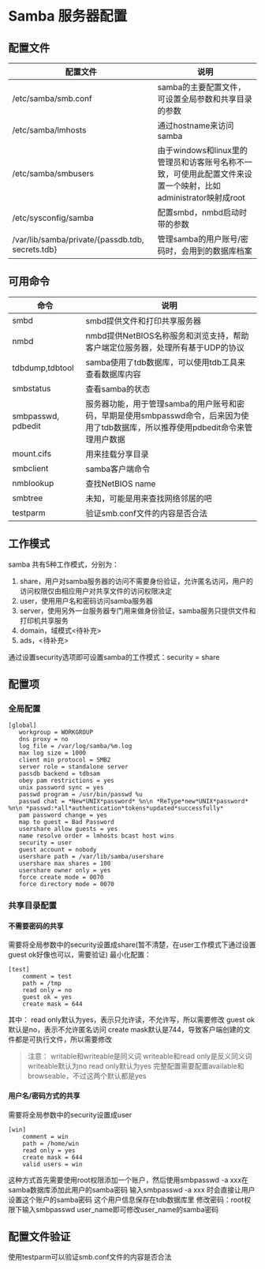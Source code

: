 # Samba 服务器配置


## 配置文件

| 配置文件                                         | 说明                                                         |
| ------------------------------------------------ | ------------------------------------------------------------ |
| /etc/samba/smb.conf                              | samba的主要配置文件，可设置全局参数和共享目录的参数          |
| /etc/samba/lmhosts                               | 通过hostname来访问samba                                      |
| /etc/samba/smbusers                              | 由于windows和linux里的管理员和访客账号名称不一致，可使用此配置文件来设置一个映射，比如administrator映射成root |
| /etc/sysconfig/samba                             | 配置smbd，nmbd启动时带的参数                                 |
| /var/lib/samba/private/{passdb.tdb, secrets.tdb} | 管理samba的用户账号/密码时，会用到的数据库档案               |

## 可用命令

| 命令               | 说明                                                         |
| ------------------ | ------------------------------------------------------------ |
| smbd               | smbd提供文件和打印共享服务器                                 |
| nmbd               | nmbd提供NetBIOS名称服务和浏览支持，帮助客户端定位服务器，处理所有基于UDP的协议 |
| tdbdump,tdbtool    | samba使用了tdb数据库，可以使用tdb工具来查看数据库内容        |
| smbstatus          | 查看samba的状态                                              |
| smbpasswd, pdbedit | 服务器功能，用于管理samba的用户账号和密码，早期是使用smbpasswd命令，后来因为使用了tdb数据库，所以推荐使用pdbedit命令来管理用户数据 |
| mount.cifs         | 用来挂载分享目录                                             |
| smbclient          | samba客户端命令                                              |
| nmblookup          | 查找NetBIOS name                                             |
| smbtree            | 未知，可能是用来查找网络邻居的吧                             |
| testparm           | 验证smb.conf文件的内容是否合法                               |

## 工作模式

samba 共有5种工作模式，分别为：

1. share，用户对samba服务器的访问不需要身份验证，允许匿名访问，用户的访问权限仅由相应用户对共享文件的访问权限决定
2. user，使用用户名和密码访问samba服务器
3. server，使用另外一台服务器专门用来做身份验证，samba服务只提供文件和打印机共享服务
4. domain，域模式<待补充>
5. ads，<待补充>

通过设置security选项即可设置samba的工作模式：security = share

## 配置项

### 全局配置

```
[global]
   workgroup = WORKGROUP
   dns proxy = no
   log file = /var/log/samba/%m.log
   max log size = 1000
   client min protocol = SMB2
   server role = standalone server
   passdb backend = tdbsam
   obey pam restrictions = yes
   unix password sync = yes
   passwd program = /usr/bin/passwd %u
   passwd chat = *New*UNIX*password* %n\n *ReType*new*UNIX*password* %n\n *passwd:*all*authentication*tokens*updated*successfully*
   pam password change = yes
   map to guest = Bad Password
   usershare allow guests = yes
   name resolve order = lmhosts bcast host wins
   security = user
   guest account = nobody
   usershare path = /var/lib/samba/usershare
   usershare max shares = 100
   usershare owner only = yes
   force create mode = 0070
   force directory mode = 0070
```

### 共享目录配置

#### 不需要密码的共享

需要将全局参数中的security设置成share(暂不清楚，在user工作模式下通过设置guest ok好像也可以，需要验证) 最小化配置：

```
[test]
	comment = test
	path = /tmp
	read only = no
	guest ok = yes
	create mask = 644
```

其中： read only默认为yes，表示只允许读，不允许写，所以需要修改 guest ok默认是no，表示不允许匿名访问 create mask默认是744，导致客户端创建的文件都是可执行文件，所以需要修改

> 注意： writable和writeable是同义词 writeable和read only是反义同义词 writeable默认为no read only默认为yes 完整配置需要配置available和browseable，不过这两个默认都是yes

#### 用户名/密码方式的共享

需要将全局参数中的security设置成user

```
[win]
	comment = win
	path = /home/win
	read only = yes
	create mask = 644
	valid users = win
```

这种方式首先需要使用root权限添加一个账户，然后使用smbpasswd -a xxx在samba数据库添加此用户的samba密码  输入smbpasswd -a xxx 时会直接让用户设置这个账户的samba密码 这个用户信息保存在tdb数据库里  修改密码：root权限下输入smbpasswd user_name即可修改user_name的samba密码

## 配置文件验证

使用testparm可以验证smb.conf文件的内容是否合法

